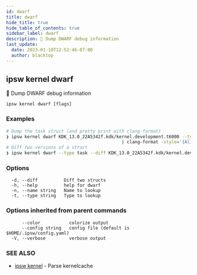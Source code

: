 ```yaml
---
id: dwarf
title: dwarf
hide_title: true
hide_table_of_contents: true
sidebar_label: dwarf
description: 🚧 Dump DWARF debug information
last_update:
  date: 2023-01-10T12:52:46-07:00
  author: blacktop
---
```

## ipsw kernel dwarf

🚧 Dump DWARF debug information

```
ipsw kernel dwarf [flags]
```

### Examples

```bash
# Dump the task struct (and pretty print with clang-format)
❯ ipsw kernel dwarf KDK_13.0_22A5342f.kdk/kernel.development.t6000 --type task \
											| clang-format -style='{AlignConsecutiveDeclarations: true}' --assume-filename task.h
# Diff two versions of a struct
❯ ipsw kernel dwarf --type task --diff KDK_13.0_22A5342f.kdk/kernel.development.t6000 KDK_13.0_22A5352e.kdk/kernel.development.t6000
```

### Options

```
  -d, --diff          Diff two structs
  -h, --help          help for dwarf
  -n, --name string   Name to lookup
  -t, --type string   Type to lookup
```

### Options inherited from parent commands

```
      --color           colorize output
      --config string   config file (default is $HOME/.ipsw/config.yaml)
  -V, --verbose         verbose output
```

### SEE ALSO

* [ipsw kernel](/docs/cli/ipsw/kernel)	 - Parse kernelcache

